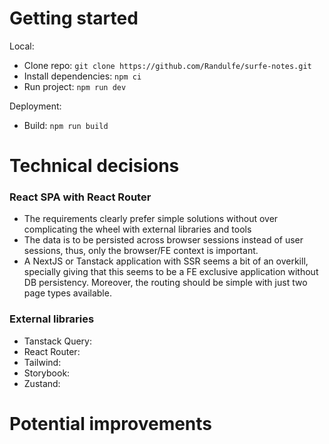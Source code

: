 # Getting started

Local:

- Clone repo: `git clone https://github.com/Randulfe/surfe-notes.git`
- Install dependencies: `npm ci`
- Run project: `npm run dev`

Deployment: 
- Build: `npm run build`

# Technical decisions

### React SPA with React Router

- The requirements clearly prefer simple solutions without over complicating the wheel with external libraries and tools
- The data is to be persisted across browser sessions instead of user sessions, thus, only the browser/FE context is important. 
- A NextJS or Tanstack application with SSR seems a bit of an overkill, specially giving that this seems to be a FE exclusive application without DB persistency. Moreover, the routing should be simple with just two page types available. 

### External libraries

- Tanstack Query:
- React Router: 
- Tailwind: 
- Storybook: 
- Zustand:

# Potential improvements
